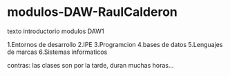 # modulos-DAW-RaulCalderon
 texto introductorio modulos DAW1

 1.Entornos de desarrollo
 2.IPE
 3.Programcion
 4.bases de datos
 5.Lenguajes de marcas
 6.Sistemas informaticos

contras:
las clases son por la tarde, duran muchas horas...